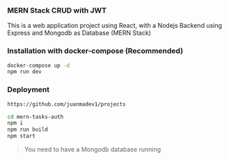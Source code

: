### MERN Stack CRUD with JWT

This is a web application project using React, with a Nodejs Backend using Express and Mongodb as Database (MERN Stack)

### Installation with docker-compose (Recommended)

```sh
docker-compose up -d
npm run dev
```

### Deployment

```sh
https://github.com/juanmadev1/projects

cd mern-tasks-auth
npm i
npm run build
npm start
```

> You need to have a Mongodb database running
